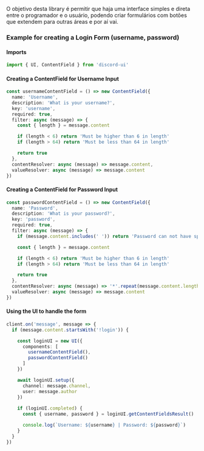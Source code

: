 O objetivo desta library é permitir que haja uma interface simples e direta entre o programador e o usuário, podendo criar formulários com botões que extendem para outras áreas e por aí vai.

### Example for creating a Login Form (username, password)

#### Imports
```typescript
import { UI, ContentField } from 'discord-ui'
```

#### Creating a ContentField for Username Input 
```typescript
const usernameContentField = () => new ContentField({
  name: 'Username',
  description: 'What is your username?',
  key: 'username',
  required: true,
  filter: async (message) => {
    const { length } = message.content

    if (length < 6) return 'Must be higher than 6 in length'
    if (length > 64) return 'Must be less than 64 in length'

    return true
  },
  contentResolver: async (message) => message.content,
  valueResolver: async (message) => message.content
})
```
#### Creating a ContentField for Password Input 
```typescript
const passwordContentField = () => new ContentField({
  name: 'Password',
  description: 'What is your password?',
  key: 'password',
  required: true,
  filter: async (message) => {
    if (message.content.includes(' ')) return 'Password can not have spaces'

    const { length } = message.content

    if (length < 6) return 'Must be higher than 6 in length'
    if (length > 64) return 'Must be less than 64 in length'

    return true
  },
  contentResolver: async (message) => '*'.repeat(message.content.length),
  valueResolver: async (message) => message.content
})
```

#### Using the UI to handle the form
```typescript
client.on('message', message => {
  if (message.content.startsWith('!login')) {

    const loginUI = new UI({
      components: [
        usernameContentField(),
        passwordContentField()
      ] 
    })

    await loginUI.setup({
      channel: message.channel,
      user: message.author
    })
    
    if (loginUI.completed) {
      const { username, password } = loginUI.getContentFieldsResult()

      console.log(`Username: ${username} | Password: ${password}`)
    }
  }
})
```
